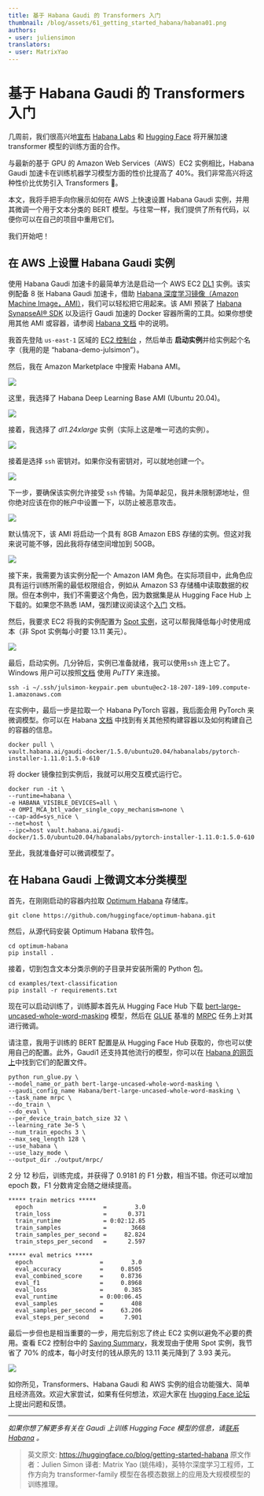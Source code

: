 ```yaml
---
title: 基于 Habana Gaudi 的 Transformers 入门
thumbnail: /blog/assets/61_getting_started_habana/habana01.png
authors:
- user: juliensimon
translators:
- user: MatrixYao
---
```


# 基于 Habana Gaudi 的 Transformers 入门


<!-- {blog_metadata} -->
<!-- {authors} -->

几周前，我们很高兴地[宣布](https://huggingface.co/blog/habana) [Habana Labs](https://habana.ai) 和 [Hugging Face](https://huggingface.co/) 将开展加速 transformer 模型的训练方面的合作。

与最新的基于 GPU 的 Amazon Web Services（AWS）EC2 实例相比，Habana Gaudi 加速卡在训练机器学习模型方面的性价比提高了 40%。我们非常高兴将这种性价比优势引入 Transformers 🚀。

本文，我将手把手向你展示如何在 AWS 上快速设置 Habana Gaudi 实例，并用其微调一个用于文本分类的 BERT 模型。与往常一样，我们提供了所有代码，以便你可以在自己的项目中重用它们。

我们开始吧！

## 在 AWS 上设置 Habana Gaudi 实例

使用 Habana Gaudi 加速卡的最简单方法是启动一个 AWS EC2 [DL1](https://aws.amazon.com/ec2/instance-types/dl1/) 实例。该实例配备 8 张 Habana Gaudi 加速卡，借助 [Habana 深度学习镜像（Amazon Machine Image，AMI）](https://aws.amazon.com/marketplace/server/procurement?productId=9a75c51a-a4d1-4470-884f-6be27933fcc8)，我们可以轻松把它用起来。该 AMI 预装了 [Habana SynapseAI® SDK](https://developer.habana.ai/) 以及运行 Gaudi 加速的 Docker 容器所需的工具。如果你想使用其他 AMI 或容器，请参阅 [Habana 文档](https://docs.habana.ai/en/latest/AWS_Quick_Starts/index.html) 中的说明。

我首先登陆 `us-east-1` 区域的 [EC2 控制台](https://console.aws.amazon.com/ec2sp/v2/) ，然后单击 **启动实例**并给实例起个名字（我用的是 “habana-demo-julsimon”）。

然后，我在 Amazon Marketplace 中搜索 Habana AMI。

<kbd>
  <img src="assets/61_getting_started_habana/habana01.png">
</kbd>

这里，我选择了 Habana Deep Learning Base AMI (Ubuntu 20.04)。

<kbd>
  <img src="assets/61_getting_started_habana/habana02.png">
</kbd>

接着，我选择了 *dl1.24xlarge* 实例（实际上这是唯一可选的实例）。

<kbd>
  <img src="assets/61_getting_started_habana/habana03.png">
</kbd>

接着是选择 `ssh` 密钥对。如果你没有密钥对，可以就地创建一个。

<kbd>
  <img src="assets/61_getting_started_habana/habana04.png">
</kbd>

下一步，要确保该实例允许接受 `ssh` 传输。为简单起见，我并未限制源地址，但你绝对应该在你的帐户中设置一下，以防止被恶意攻击。

<kbd>
  <img src="assets/61_getting_started_habana/habana05.png">
</kbd>

默认情况下，该 AMI 将启动一个具有 8GB Amazon EBS 存储的实例。但这对我来说可能不够，因此我将存储空间增加到 50GB。

<kbd>
  <img src="assets/61_getting_started_habana/habana08.png">
</kbd>

接下来，我需要为该实例分配一个 Amazon IAM 角色。在实际项目中，此角色应具有运行训练所需的最低权限组合，例如从 Amazon S3 存储桶中读取数据的权限。但在本例中，我们不需要这个角色，因为数据集是从 Hugging Face Hub 上下载的。如果您不熟悉 IAM，强烈建议阅读这个[入门](https://docs.aws.amazon.com/IAM/latest/UserGuide/getting-started.html) 文档。

然后，我要求 EC2 将我的实例配置为 [Spot 实例](https://docs.aws.amazon.com/AWSEC2/latest/UserGuide/using-spot-instances.html)，这可以帮我降低每小时使用成本（非 Spot 实例每小时要 13.11 美元）。

<kbd>
  <img src="assets/61_getting_started_habana/habana06.png">
</kbd>

最后，启动实例。几分钟后，实例已准备就绪，我可以使用`ssh` 连上它了。Windows 用户可以按照[文档](https://docs.aws.amazon.com/AWSEC2/latest/UserGuide/putty.html) 使用 *PuTTY* 来连接。

```
ssh -i ~/.ssh/julsimon-keypair.pem ubuntu@ec2-18-207-189-109.compute-1.amazonaws.com
```

在实例中，最后一步是拉取一个 Habana PyTorch 容器，我后面会用 PyTorch 来微调模型。你可以在 Habana [文档](https://docs.habana.ai/en/latest/Installation_Guide/index.html) 中找到有关其他预构建容器以及如何构建自己的容器的信息。

```
docker pull \
vault.habana.ai/gaudi-docker/1.5.0/ubuntu20.04/habanalabs/pytorch-installer-1.11.0:1.5.0-610
```

将 docker 镜像拉到实例后，我就可以用交互模式运行它。

```
docker run -it \
--runtime=habana \
-e HABANA_VISIBLE_DEVICES=all \
-e OMPI_MCA_btl_vader_single_copy_mechanism=none \
--cap-add=sys_nice \
--net=host \
--ipc=host vault.habana.ai/gaudi-docker/1.5.0/ubuntu20.04/habanalabs/pytorch-installer-1.11.0:1.5.0-610
```

至此，我就准备好可以微调模型了。

## 在 Habana Gaudi 上微调文本分类模型

首先，在刚刚启动的容器内拉取 [Optimum Habana](https://github.com/huggingface/optimum-habana) 存储库。

```
git clone https://github.com/huggingface/optimum-habana.git
```

然后，从源代码安装 Optimum Habana 软件包。

```
cd optimum-habana
pip install .
```

接着，切到包含文本分类示例的子目录并安装所需的 Python 包。

```
cd examples/text-classification
pip install -r requirements.txt
```

现在可以启动训练了，训练脚本首先从 Hugging Face Hub 下载 [bert-large-uncased-whole-word-masking](https://huggingface.co/bert-large-uncased-whole-word-masking) 模型，然后在 [GLUE](https://gluebenchmark.com/) 基准的 [MRPC](https://www.microsoft.com/en-us/download/details.aspx?id=52398) 任务上对其进行微调。

请注意，我用于训练的 BERT 配置是从 Hugging Face Hub 获取的，你也可以使用自己的配置。此外，Gaudi1 还支持其他流行的模型，你可以在 [Habana 的网页上](https://huggingface.co/Habana)中找到它们的配置文件。

```
python run_glue.py \
--model_name_or_path bert-large-uncased-whole-word-masking \
--gaudi_config_name Habana/bert-large-uncased-whole-word-masking \
--task_name mrpc \
--do_train \
--do_eval \
--per_device_train_batch_size 32 \
--learning_rate 3e-5 \
--num_train_epochs 3 \
--max_seq_length 128 \
--use_habana \
--use_lazy_mode \
--output_dir ./output/mrpc/
```

2 分 12 秒后，训练完成，并获得了 0.9181 的 F1 分数，相当不错。你还可以增加 epoch 数，F1 分数肯定会随之继续提高。

```
***** train metrics *****
  epoch                    =        3.0
  train_loss               =      0.371
  train_runtime            = 0:02:12.85
  train_samples            =       3668
  train_samples_per_second =     82.824
  train_steps_per_second   =      2.597

***** eval metrics *****
  epoch                   =        3.0
  eval_accuracy           =     0.8505
  eval_combined_score     =     0.8736
  eval_f1                 =     0.8968
  eval_loss               =      0.385
  eval_runtime            = 0:00:06.45
  eval_samples            =        408
  eval_samples_per_second =     63.206
  eval_steps_per_second   =      7.901
```

最后一步但也是相当重要的一步，用完后别忘了终止 EC2 实例以避免不必要的费用。查看 EC2 控制台中的 [Saving Summary](https://console.aws.amazon.com/ec2sp/v2/home/spot)，我发现由于使用 Spot 实例，我节省了 70% 的成本，每小时支付的钱从原先的 13.11 美元降到了 3.93 美元。

<kbd>
  <img src="assets/61_getting_started_habana/habana07.png">
</kbd>

如你所见，Transformers、Habana Gaudi 和 AWS 实例的组合功能强大、简单且经济高效。欢迎大家尝试，如果有任何想法，欢迎大家在 [Hugging Face 论坛](https://discuss.huggingface.co/) 上提出问题和反馈。

---

*如果你想了解更多有关在 Gaudi 上训练 Hugging Face 模型的信息，请[联系 Habana](https://developer.habana.ai/accelerate-transformer-training-on-habana-gaudi-processors-with-hugging-face/) 。*

> 英文原文: <url> https://huggingface.co/blog/getting-started-habana </url>
> 原文作者：Julien Simon
> 译者: Matrix Yao (姚伟峰)，英特尔深度学习工程师，工作方向为 transformer-family 模型在各模态数据上的应用及大规模模型的训练推理。
